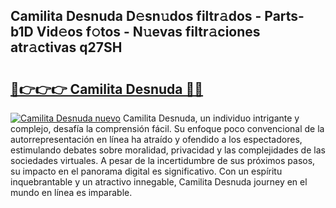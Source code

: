 ## Camilita Desnuda D𝚎sn𝚞dos filtr𝚊dos - Parts-b1D Vid𝚎os f𝚘tos - N𝚞evas filtr𝚊ciones atr𝚊ctivas q27SH

# <h2><a href="http://mb9d2sn.tromn.icu/?c=Camilita+Desnuda">🔗👉👉👉 Camilita Desnuda 🔗🔗</a></h2>

[![Camilita Desnuda nuevo](https://i.imgur.com/pEAQMta.gif)](http://mb9d2sn.tromn.icu/?c=Camilita+Desnuda)
Camilita Desnuda, un individuo intrigante y complejo, desafía la comprensión fácil. Su enfoque poco convencional de la autorrepresentación en línea ha atraído y ofendido a los espectadores, estimulando debates sobre moralidad, privacidad y las complejidades de las sociedades virtuales. A pesar de la incertidumbre de sus próximos pasos, su impacto en el panorama digital es significativo. Con un espíritu inquebrantable y un atractivo innegable, Camilita Desnuda journey en el mundo en línea es imparable.
